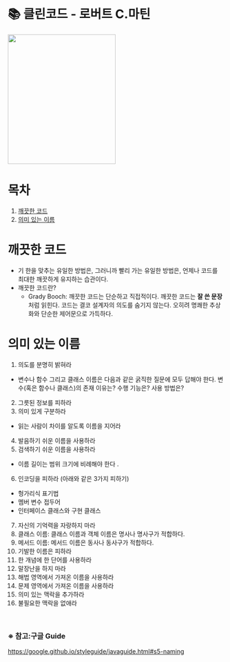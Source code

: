 # 📚 클린코드 - 로버트 C.마틴

 <img src = "http://image.kyobobook.co.kr/images/book/xlarge/959/x9788966260959.jpg" width = "250" height = "300">
<br>

# 목차

1. [깨끗한 코드](#깨끗한-코드)
2. [의미 있는 이름](#의미-있는-이름)

# 깨끗한 코드

- 기 한을 맞추는 유일한 방법은, 그러니까 빨리 가는 유일한 방법은, 언제나 코드를 최대한 깨끗하게 유지하는 습관이다.
- 깨끗한 코드란?
  - Grady Booch: 깨끗한 코드는 단순하고 직접적이다. 깨끗한 코드는 <b>잘 쓴 문장</b> 처럼 읽힌다. 코드는 결코 설계자의 의도를 숨기지 않는다. 오히려 명쾌한 추상화와 단순한 제어문으로 가득하다.

# 의미 있는 이름

1. 의도를 분명히 밝혀라

- 변수나 함수 그리고 클래스 이름은 다음과 같은 굵직한 질문에 모두 답해야 한다. 변수(혹은 함수나 클래스)의 존재 이유는? 수행 기능은? 사용 방법은?

2. 그릇된 정보를 피하라
3. 의미 있게 구분하라

- 읽는 사람이 차이를 알도록 이름을 지어라

4. 발음하기 쉬운 이름을 사용하라
5. 검색하기 쉬운 이름을 사용하라

- 이름 길이는 범위 크기에 비례해야 한다 .

6. 인코딩을 피하라
   (아래와 같은 3가지 피하기)

- 헝가리식 표기법
- 멤버 변수 접두어
- 인터페이스 클래스와 구현 클래스

7. 자신의 기억력을 자랑하지 마라
8. 클래스 이름: 클래스 이름과 객체 이름은 명사나 명사구가 적합하다.
9. 메서드 이름: 메서드 이름은 동사나 동사구가 적합하다.
10. 기발한 이름은 피하라
11. 한 개념에 한 단어를 사용하라
12. 말장난을 하지 마라
13. 해법 영역에서 가져온 이름을 사용하라
14. 문제 영역에서 가져온 이름을 사용하라
15. 의미 있는 맥락을 추가하라
16. 불필요한 맥락을 없애라

<br>

### ※ 참고:구글 Guide

https://google.github.io/styleguide/javaguide.html#s5-naming
